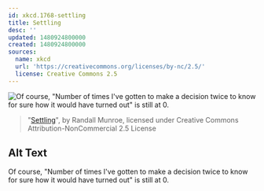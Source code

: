 ```yaml
---
id: xkcd.1768-settling
title: Settling
desc: ''
updated: 1480924800000
created: 1480924800000
sources:
  name: xkcd
  url: 'https://creativecommons.org/licenses/by-nc/2.5/'
  license: Creative Commons 2.5
---
```

![Of course, "Number of times I've gotten to make a decision twice to know for sure how it would have turned out" is still at 0.](https://imgs.xkcd.com/comics/settling.png)
> "[Settling](https://xkcd.com/1768/)", by Randall Munroe, licensed under Creative Commons Attribution-NonCommercial 2.5 License

## Alt Text
Of course, "Number of times I've gotten to make a decision twice to know for sure how it would have turned out" is still at 0.
